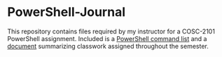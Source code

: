# PowerShell-Journal

This repository contains files required by my instructor for a COSC-2101 PowerShell assignment. Included is a [PowerShell command list](Commands.pdf) and a [document](Classwork.md) summarizing classwork assigned throughout the semester.

